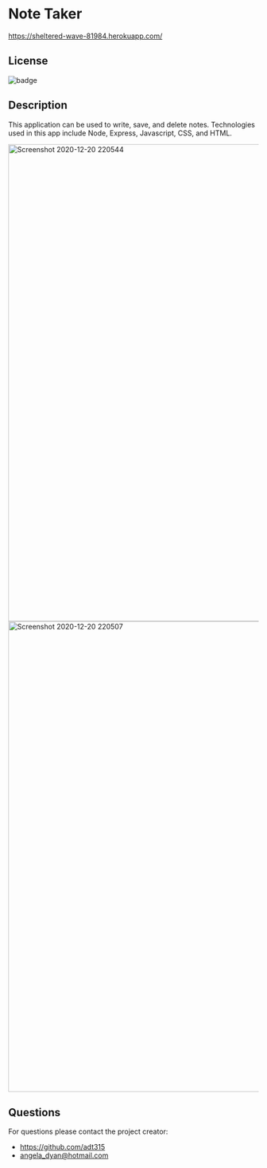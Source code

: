 # Note Taker

https://sheltered-wave-81984.herokuapp.com/

## License
![badge](https://img.shields.io/badge/license-MIT-green) 
  
## Description
This application can be used to write, save, and delete notes. Technologies used in this app include Node, Express, Javascript, CSS, and HTML.

<img width="958" alt="Screenshot 2020-12-20 220544" src="https://user-images.githubusercontent.com/51940058/102735174-b975af00-430f-11eb-875d-f424b7a167cd.png">
<img width="945" alt="Screenshot 2020-12-20 220507" src="https://user-images.githubusercontent.com/51940058/102735185-bf6b9000-430f-11eb-8fad-8e963a3f903b.png">
  
## Questions
For questions please contact the project creator:
* https://github.com/adt315
* angela_dyan@hotmail.com